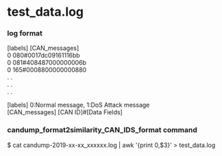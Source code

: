 test_data.log
====

### log format

[labels] 	[CAN_messages]  
0 			080#0017dc09161116bb  
0 			081#408487000000006b  
0 			165#0008800000000880  
. 			.  
.			.  
.			.  

[labels]		0:Normal message, 1:DoS Attack message  
[CAN_messages] 	[CAN ID]#[Data Fields]  

### candump_format2similarity_CAN_IDS_format command  

$ cat candump-2019-xx-xx_xxxxxx.log | awk '{print 0,$3}' > test_data.log  
